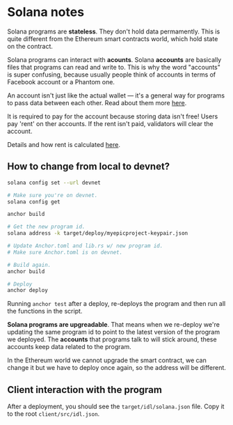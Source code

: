 # Solana notes

Solana programs are **stateless**. They don't hold data permamently. This is quite different from the Ethereum smart contracts world, which hold state on the contract.

Solana programs can interact with **acounts**. Solana **accounts** are basically files that programs can read and write to. This is why the word "accounts" is super confusing, because usually people think of accounts in terms of Facebook account or a Phantom one.

An account isn't just like the actual wallet — it's a general way for programs to pass data between each other. Read about them more [here](https://docs.solana.com/developing/programming-model/accounts?utm_source=buildspace.so&utm_medium=buildspace_project).

It is required to pay for the account because storing data isn't free! Users pay 'rent' on ther accounts. If the rent isn't paid, validators will clear the account.

Details and how rent is calculated [here](https://docs.solana.com/developing/programming-model/accounts#rent).

## How to change from local to devnet?

```sh
solana config set --url devnet

# Make sure you're on devnet.
solana config get

anchor build

# Get the new program id.
solana address -k target/deploy/myepicproject-keypair.json

# Update Anchor.toml and lib.rs w/ new program id.
# Make sure Anchor.toml is on devnet.

# Build again.
anchor build

# Deploy
anchor deploy
```

Running `anchor test` after a deploy, re-deploys the program and then run all the functions in the script.

**Solana programs are upgreadable**. That means when we re-deploy we're updating the same program id to point to the latest version of the program we deployed. The **accounts** that programs talk to will stick around, these accounts keep data related to the program.

In the Ethereum world we cannot upgrade the smart contract, we can change it but we have to deploy once again, so the address will be different.

## Client interaction with the program

After a deployment, you should see the `target/idl/solana.json` file. Copy it to the root `client/src/idl.json`.
